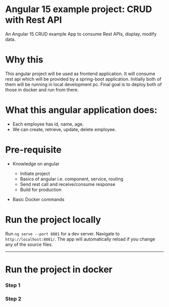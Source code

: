# Angular 15 example project: CRUD with Rest API

An Angular 15 CRUD example App to consume Rest APIs, display, modify data.

# Why this
This angular project will be used as frontend application. It will consume rest api which will be provided by a spring-boot application. Initially both of them will be running in local development pc. Final goal is to deploy both of those in docker and run from there.  

# What this angular application does:
- Each employee has id, name, age.
- We can create, retrieve, update, delete employee.

# Pre-requisite
- Knowledge on angular
  - Initiate project
  - Basics of angular i.e. component, service, routing
  - Send rest call and receive/consume response
  - Build for production
    
- Basic Docker commands
 

# Run the project locally
Run `ng serve --port 8081` for a dev server. Navigate to `http://localhost:8081/`. The app will automatically reload if you change any of the source files.

- - - -

# Run the project in docker
### Step 1
### Step 2

 

